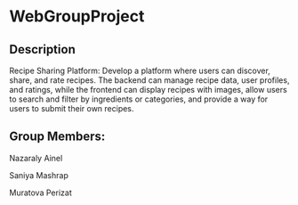 # WebGroupProject

## Description 
Recipe Sharing Platform: Develop a platform where users can discover, share, and rate recipes. The backend can manage recipe data, user profiles, and ratings, while the frontend can display recipes with images, allow users to search and filter by ingredients or categories, and provide a way for users to submit their own recipes.

## Group Members: 
Nazaraly Ainel

Saniya Mashrap

Muratova Perizat

